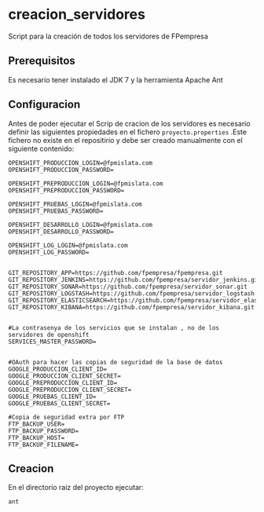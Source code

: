 # creacion_servidores


Script para la creación de todos los servidores de FPempresa

## Prerequisitos
Es necesario tener instalado el JDK 7 y la herramienta Apache Ant

## Configuracion 
Antes de poder ejecutar el Scrip de cracion de los servidores es necesario definir las siguientes propiedades
en el fichero `proyecto.properties` .Este fichero no existe en el repositirio y debe ser creado manualmente 
con el siguiente contenido:

	OPENSHIFT_PRODUCCION_LOGIN=@fpmislata.com
	OPENSHIFT_PRODUCCION_PASSWORD=

	OPENSHIFT_PREPRODUCCION_LOGIN=@fpmislata.com
	OPENSHIFT_PREPRODUCCION_PASSWORD=

	OPENSHIFT_PRUEBAS_LOGIN=@fpmislata.com
	OPENSHIFT_PRUEBAS_PASSWORD=

	OPENSHIFT_DESARROLLO_LOGIN=@fpmislata.com
	OPENSHIFT_DESARROLLO_PASSWORD=

	OPENSHIFT_LOG_LOGIN=@fpmislata.com
	OPENSHIFT_LOG_PASSWORD=


	GIT_REPOSITORY_APP=https://github.com/fpempresa/fpempresa.git
	GIT_REPOSITORY_JENKINS=https://github.com/fpempresa/servidor_jenkins.git
	GIT_REPOSITORY_SONAR=https://github.com/fpempresa/servidor_sonar.git
	GIT_REPOSITORY_LOGSTASH=https://github.com/fpempresa/servidor_logstash.git
	GIT_REPOSITORY_ELASTICSEARCH=https://github.com/fpempresa/servidor_elasticsearch.git
	GIT_REPOSITORY_KIBANA=https://github.com/fpempresa/servidor_kibana.git

	
	#La contrasenya de los servicios que se instalan , no de los servidores de openshift
	SERVICES_MASTER_PASSWORD=

	
	#OAuth para hacer las copias de seguridad de la base de datos
	GOOGLE_PRODUCCION_CLIENT_ID=
	GOOGLE_PRODUCCION_CLIENT_SECRET=
	GOOGLE_PREPRODUCCION_CLIENT_ID=
	GOOGLE_PREPRODUCCION_CLIENT_SECRET=
	GOOGLE_PRUEBAS_CLIENT_ID=
	GOOGLE_PRUEBAS_CLIENT_SECRET=

	#Copia de seguridad extra por FTP
	FTP_BACKUP_USER=
	FTP_BACKUP_PASSWORD=
	FTP_BACKUP_HOST=
	FTP_BACKUP_FILENAME=
	
## Creacion

En el directorio raiz del proyecto ejecutar:

    ant
